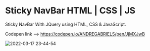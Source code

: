 # Sticky NavBar HTML | CSS | JS
Sticky NavBar With JQuery using HTML, CSS & JavaScript.

Codepen link --> https://codepen.io/ANDREGABRIELS/pen/JjMXJwB

![2022-03-17 23-44-54](https://user-images.githubusercontent.com/60861872/158928088-848a2db4-2587-4e36-81bb-0444551b245b.gif)
